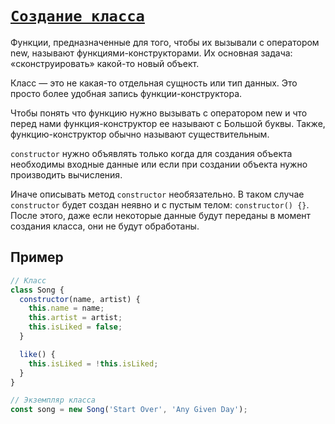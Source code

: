 # [`Создание класса`](../index.md)

Функции, предназначенные для того, чтобы их вызывали с оператором new, называют функциями-конструкторами. Их основная задача: «сконструировать» какой-то новый объект.

Класс — это не какая-то отдельная сущность или тип данных. Это просто более удобная запись функции-конструктора.

Чтобы понять что функцию нужно вызывать с оператором new и что перед нами функция-конструктор ее называют с Большой буквы. Также, функцию-конструктор обычно называют существительным.

`constructor` нужно объявлять только когда для создания объекта необходимы входные данные или если при создании объекта нужно производить вычисления.

Иначе описывать метод `constructor` необязательно. В таком случае `constructor` будет создан неявно и с пустым телом: `constructor() {}`. После этого, даже если некоторые данные будут переданы в момент создания класса, они не будут обработаны.

## Пример

```js
// Класс
class Song {
  constructor(name, artist) {
    this.name = name;
    this.artist = artist;
    this.isLiked = false;
  }

  like() {
    this.isLiked = !this.isLiked;
  }
}

// Экземпляр класса
const song = new Song('Start Over', 'Any Given Day');
```
